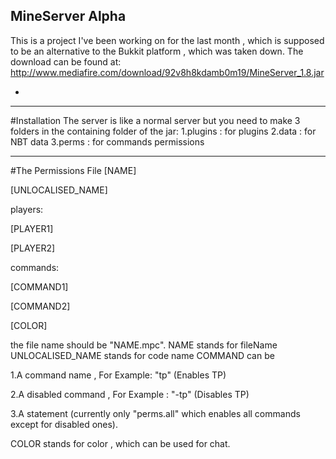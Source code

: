## MineServer Alpha
This is a project I've been working on for the last month , which is supposed to be an alternative to the Bukkit platform , 
which was taken down.
The download can be found at: http://www.mediafire.com/download/92v8h8kdamb0m19/MineServer_1.8.jar

-
---------------------------------------------------------------------------------------------------------------------------





#Installation
The server is like a normal server but you need to make 3 folders in the containing folder of the jar:
1.plugins : for plugins
2.data : for NBT data
3.perms : for commands permissions

---------------------------------------------------------------------------------------------------------------------------
#The Permissions File
[NAME]

[UNLOCALISED_NAME]

players:

[PLAYER1]

[PLAYER2]

commands:

[COMMAND1]

[COMMAND2]

[COLOR]

the file name should be "NAME.mpc".
NAME stands for fileName
UNLOCALISED_NAME stands for code name
COMMAND can be 
  
  1.A command name , For Example: "tp" (Enables TP)
  
  2.A disabled command , For Example : "-tp" (Disables TP)
  
  3.A statement (currently only "perms.all" which enables all commands except for disabled ones).

COLOR stands for color , which can be used for chat.

